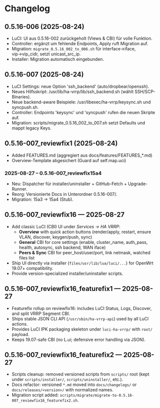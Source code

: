 # Changelog

## 0.5.16-006 (2025-08-24)
- LuCI: UI aus 0.5.16-002 zurückgeholt (Views & CBI) für volle Funktion.
- Controller: ergänzt um fehlende Endpoints, Apply ruft Migration auf.
- Migration: `migrate_0.5.16_002_to_006.sh` für interface→iface, vip→vip_cidr, setzt unicast_src_ip.
- Installer: Migration automatisch eingebunden.

## 0.5.16-007 (2025-08-24)
- LuCI Settings: neue Option 'ssh_backend' (auto/dropbear/openssh).
- Neues Hilfsskript: /usr/lib/ha-vrrp/lib/ssh_backend.sh (wählt SSH/SCP-Binaries).
- Neue backend-aware Beispiele: /usr/libexec/ha-vrrp/keysync.sh und syncpush.sh.
- Controller: Endpoints 'keysync' und 'syncpush' rufen die neuen Skripte auf.
- Migration: scripts/migrate_0.5.16_002_to_007.sh setzt Defaults und mappt legacy Keys.


## 0.5.16-007_reviewfix1 (2025-08-24)
- Added FEATURES.md (aggregiert aus docs/features/FEATURES_*.md)
- Overview-Template abgesichert (Guard auf self.map.uci)

### 2025-08-27 – 0.5.16-007_reviewfix15a4
- Neu: Dispatcher für installer/uninstaller + GitHub-Fetch + Upgrade-Runner.
- Reorg: Versionierte Docs in Unterordner 0.5.16-007/.
- Migration: 15a3 → 15a4 (Stub).

## 0.5.16-007_reviewfix16 — 2025-08-27
- Add classic LuCI (CBI) UI under *Services → HA VRRP*:
  - **Overview** with quick action buttons (render/apply, restart, ensure VLAN, discover, keygen/push, sync)
  - **General** CBI for core settings (enable, cluster_name, auth_pass, health, autosync, ssh backend, WAN iface)
  - **Peers & Sync** CBI for peer_host/user/port, link netmask, watched files list
- Ship UI directly via installer (`files/usr/lib/lua/luci/...`) for OpenWrt 19.07+ compatibility.
- Provide version-specialized installer/uninstaller scripts.

## 0.5.16-007_reviewfix16_featurefix1 — 2025-08-27
- Featurefix rollup on reviewfix16: includes LuCI Status, Logs, Discover, and split VRRP Segment CBI.
- Ships stable JSON CLI API (`/usr/sbin/ha-vrrp-api`) used by all LuCI actions.
- Provides LuCI IPK packaging skeleton under `luci-ha-vrrp/` with `root/` payload.
- Keeps 19.07-safe CBI (no L.ui; defensive error handling via JSON).

## 0.5.16-007_reviewfix16_featurefix2 — 2025-08-27
- Scripts cleanup: removed versioned scripts from `scripts/` root (kept under `scripts/installer/`, `scripts/uninstaller/`, etc.).
- Docs refactor: versioned `*.md` moved into `docs/changelogs/` or `docs/releases/<version>/` with normalized names.
- Migration script added: `scripts/migrate/migrate-to-0.5.16-007_reviewfix16_featurefix2.sh`.
